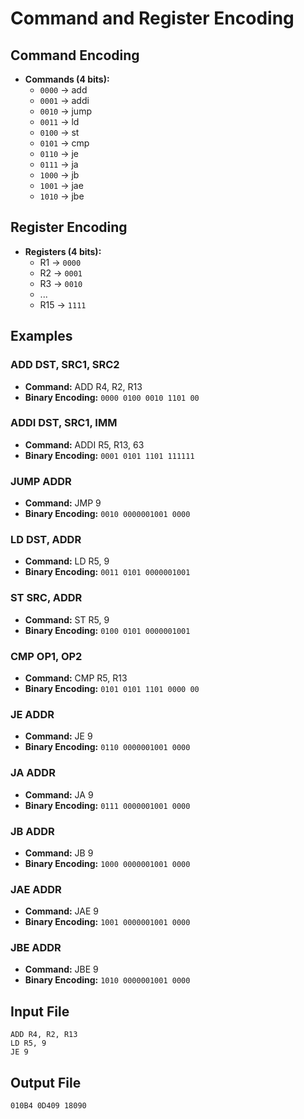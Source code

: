 # Command and Register Encoding

## Command Encoding
- **Commands (4 bits):**
  - `0000` -> add
  - `0001` -> addi
  - `0010` -> jump
  - `0011` -> ld
  - `0100` -> st
  - `0101` -> cmp
  - `0110` -> je
  - `0111` -> ja
  - `1000` -> jb
  - `1001` -> jae
  - `1010` -> jbe

## Register Encoding
- **Registers (4 bits):**
  - R1 -> `0000`
  - R2 -> `0001`
  - R3 -> `0010`
  - ...
  - R15 -> `1111`

## Examples
### ADD DST, SRC1, SRC2
- **Command:** ADD R4, R2, R13
- **Binary Encoding:** `0000 0100 0010 1101 00`

### ADDI DST, SRC1, IMM
- **Command:** ADDI R5, R13, 63
- **Binary Encoding:** `0001 0101 1101 111111`

### JUMP ADDR
- **Command:** JMP 9
- **Binary Encoding:** `0010 0000001001 0000`

### LD DST, ADDR
- **Command:** LD R5, 9
- **Binary Encoding:** `0011 0101 0000001001`

### ST SRC, ADDR
- **Command:** ST R5, 9
- **Binary Encoding:** `0100 0101 0000001001`

### CMP OP1, OP2
- **Command:** CMP R5, R13
- **Binary Encoding:** `0101 0101 1101 0000 00`

### JE ADDR
- **Command:** JE 9
- **Binary Encoding:** `0110 0000001001 0000`

### JA ADDR
- **Command:** JA 9
- **Binary Encoding:** `0111 0000001001 0000`

### JB ADDR
- **Command:** JB 9
- **Binary Encoding:** `1000 0000001001 0000`

### JAE ADDR
- **Command:** JAE 9
- **Binary Encoding:** `1001 0000001001 0000`

### JBE ADDR
- **Command:** JBE 9
- **Binary Encoding:** `1010 0000001001 0000`

## Input File
```plaintext
ADD R4, R2, R13
LD R5, 9
JE 9
```

## Output File
```plaintext
010B4 0D409 18090
```